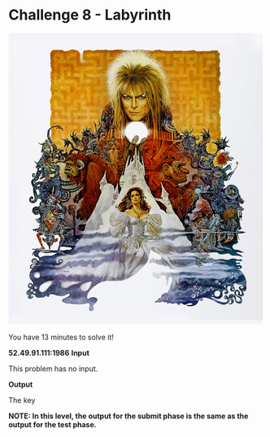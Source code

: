 # Challenge 8 - Labyrinth

![labyrinth](labyrinth.jpg)

You have 13 minutes to solve it!

**52.49.91.111:1986**
**Input**

This problem has no input.

**Output**

The key

**NOTE: In this level, the output for the submit phase is the same as the output for the test phase.**

